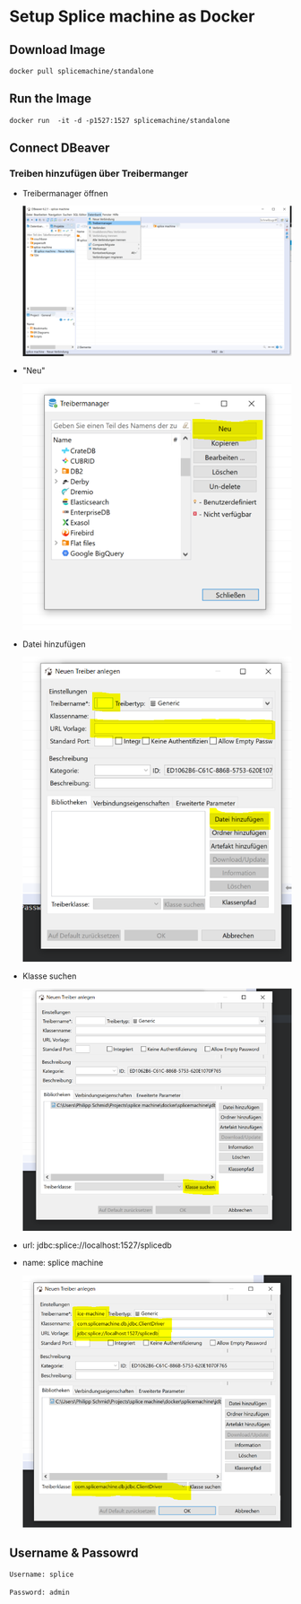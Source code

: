 # Setup Splice machine as Docker

## Download Image

```
docker pull splicemachine/standalone
```

## Run the Image

```
docker run  -it -d -p1527:1527 splicemachine/standalone
```

## Connect DBeaver

### Treiben hinzufügen über Treibermanger

- Treibermanager öffnen

  ![Treiber Manager](https://github.com/PhilschmidProdato/splice-machine/blob/master/images/treiber.PNG)

- "Neu"

  ![Treiber Manager](https://github.com/PhilschmidProdato/splice-machine/blob/master/images/neu.PNG)

* Datei hinzufügen

  ![Treiber Manager](https://github.com/PhilschmidProdato/splice-machine/blob/master/images/datei.PNG)

- Klasse suchen

  ![Treiber Manager](https://github.com/PhilschmidProdato/splice-machine/blob/master/images/klasse.PNG)

* url: jdbc:splice://localhost:1527/splicedb

* name: splice machine

  ![Treiber Manager](https://github.com/PhilschmidProdato/splice-machine/blob/master/images/result.PNG)

## Username & Passowrd

    Username: splice

    Password: admin
